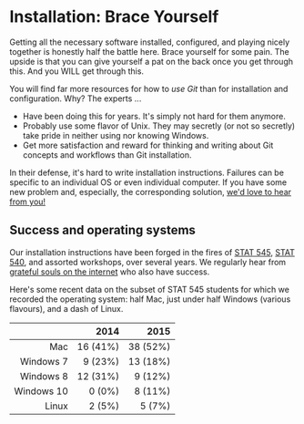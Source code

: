 # Installation: Brace Yourself

Getting all the necessary software installed, configured, and playing nicely together is honestly half the battle here. Brace yourself for some pain. The upside is that you can give yourself a pat on the back once you get through this. And you WILL get through this.

You will find far more resources for how to *use Git* than for installation and configuration. Why? The experts ...

  * Have been doing this for years. It's simply not hard for them anymore.
  * Probably use some flavor of Unix. They may secretly (or not so secretly) take pride in neither using nor knowing Windows.
  * Get more satisfaction and reward for thinking and writing about Git concepts and workflows than Git installation.

In their defense, it's hard to write installation instructions. Failures can be specific to an individual OS or even individual computer. If you have some new problem and, especially, the corresponding solution, [we'd love to hear from you!](https://github.com/jennybc/happy-git-with-r/issues)

## Success and operating systems

<style type="text/css">
.table {

    width: 40%;

}
</style>

Our installation instructions have been forged in the fires of [STAT 545](http://stat545.com), [STAT 540](https://stat540-ubc.github.io), and assorted workshops, over several years. We regularly hear from [grateful souls on the internet](https://twitter.com/millsGT49/status/647059167509921793) who also have success.

Here's some recent data on the subset of STAT 545 students for which we recorded the operating system: half Mac, just under half Windows (various flavours), and a dash of Linux. 

|            |     2014 |     2015 |
|-----------:|---------:|---------:|
|        Mac | 16 (41%) | 38 (52%) |
|  Windows 7 |  9 (23%) | 13 (18%) |
|  Windows 8 | 12 (31%) |  9 (12%) |
| Windows 10 |   0 (0%) |  8 (11%) |
|      Linux |   2 (5%) |   5 (7%) |

